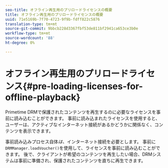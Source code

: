 ```yaml
---
seo-title: オフライン再生用のプリロードライセンスの概要
title: オフライン再生用のプリロードライセンスの概要
uuid: 71e5169b-7f70-4723-9f9b-fdff822c5876
translation-type: tm+mt
source-git-commit: 9bbcb228d3367fbf53de811bf2941ca653ce3b0e
workflow-type: tm+mt
source-wordcount: '88'
ht-degree: 0%

---
```



# オフライン再生用のプリロードライセンス{#pre-loading-licenses-for-offline-playback}

Primetime DRMで保護されたコンテンツを再生するのに必要なライセンスを事前に読み込むことができます。 事前に読み込まれたライセンスを使用すると、ユーザーは、アクティブなインターネット接続があるかどうかに関係なく、コンテンツを表示できます。

事前読み込みプロセス自体&#x200B;*は、*&#x200B;インターネット接続を必要とします。 事前に`DRMManager.loadVoucher()`を使用して、ライセンスを事前に読み込むことができます。 後で、クライアントが希望のコンテンツを再生したい場合、DRMシステムは事前に準備され、保護されたコンテンツを直ちに再生できます。

